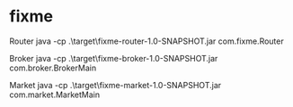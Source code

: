 # fixme
Router
java -cp .\target\fixme-router-1.0-SNAPSHOT.jar com.fixme.Router

Broker
java -cp .\target\fixme-broker-1.0-SNAPSHOT.jar com.broker.BrokerMain

Market
java -cp .\target\fixme-market-1.0-SNAPSHOT.jar com.market.MarketMain